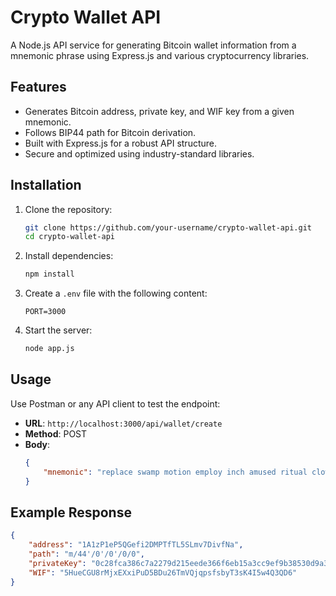 # Crypto Wallet API

A Node.js API service for generating Bitcoin wallet information from a mnemonic phrase using Express.js and various cryptocurrency libraries.

## Features

- Generates Bitcoin address, private key, and WIF key from a given mnemonic.
- Follows BIP44 path for Bitcoin derivation.
- Built with Express.js for a robust API structure.
- Secure and optimized using industry-standard libraries.

## Installation

1. Clone the repository:
    ```bash
    git clone https://github.com/your-username/crypto-wallet-api.git
    cd crypto-wallet-api
    ```

2. Install dependencies:
    ```bash
    npm install
    ```

3. Create a `.env` file with the following content:
    ```plaintext
    PORT=3000
    ```

4. Start the server:
    ```bash
    node app.js
    ```

## Usage

Use Postman or any API client to test the endpoint:

- **URL**: `http://localhost:3000/api/wallet/create`
- **Method**: POST
- **Body**:
    ```json
    {
        "mnemonic": "replace swamp motion employ inch amused ritual clown liberty remove orbit budget"
    }
    ```

## Example Response

```json
{
    "address": "1A1zP1eP5QGefi2DMPTfTL5SLmv7DivfNa",
    "path": "m/44'/0'/0'/0/0",
    "privateKey": "0c28fca386c7a2279d215eede366f6eb15a3cc9ef9b38530d9a3adf0af6c310d",
    "WIF": "5HueCGU8rMjxEXxiPuD5BDu26TmVQjqpsfsbyT3sK4I5w4Q3QD6"
}
